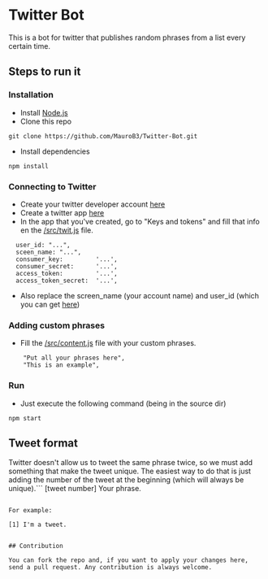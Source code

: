# Twitter Bot

This is a bot for twitter that publishes random phrases from a list every certain time.

## Steps to run it

### Installation

* Install [Node.js](https://nodejs.org/)
* Clone this repo
```
git clone https://github.com/MauroB3/Twitter-Bot.git
```
* Install dependencies
```
npm install
```

### Connecting to Twitter

* Create your twitter developer account [here](https://developer.twitter.com)
* Create a twitter app [here](https://developer.twitter.com/en/apps)
* In the app that you've created, go to "Keys and tokens" and fill that info en the [/src/twit.js](https://github.com/MauroB3/Twitter-Bot/blob/master/src/twit.js) file. 
```
  user_id: "...", 
  sceen_name: "...",
  consumer_key:         '...',
  consumer_secret:      '...',
  access_token:         '...',
  access_token_secret:  '...',
```
* Also replace the screen_name (your account name) and user_id (which you can get [here](https://https://tweeterid.com))

### Adding custom phrases

* Fill the [/src/content.js](https://github.com/MauroB3/Twitter-Bot/blob/master/src/content.js) file with your custom phrases.
```
	"Put all your phrases here",
	"This is an example",
```

### Run

* Just execute the following command (being in the source dir)
```
npm start
```

## Tweet format

Twitter doesn't allow us to tweet the same phrase twice, so we must add something that make the tweet unique. The easiest way to do that is just adding the number of the tweet at the beginning (which will always be unique).```
	[tweet number] Your phrase.
```

For example:
```
	[1] I'm a tweet.
```

## Contribution

You can fork the repo and, if you want to apply your changes here, send a pull request. Any contribution is always welcome.



